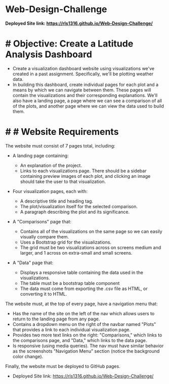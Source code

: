 # Web-Design-Challenge

**Deployed Site link: https://rls1316.github.io/Web-Design-Challenge/**

# # Objective: Create a Latitude Analysis Dashboard

* Create a visualization dashboard website using visualizations we've created in a past assignment. Specifically, we'll be plotting weather data.
* In building this dashboard, create individual pages for each plot and a means by which we can navigate between them. These pages will contain the visualizations and their corresponding explanations. We'll also have a landing page, a page where we can see a comparison of all of the plots, and another page where we can view the data used to build them.

# # # Website Requirements

The website must consist of 7 pages total, including:

* A landing page containing:
  * An explanation of the project.
  * Links to each visualizations page. There should be a sidebar containing preview images of each plot, and clicking an image should take the user to that visualization.

* Four visualization pages, each with:
  * A descriptive title and heading tag.
  * The plot/visualization itself for the selected comparison.
  * A paragraph describing the plot and its significance.

* A "Comparisons" page that:
  * Contains all of the visualizations on the same page so we can easily visually compare them.
  * Uses a Bootstrap grid for the visualizations.
  * The grid must be two visualizations across on screens medium and larger, and 1 across on extra-small and small screens.

* A "Data" page that:
  * Displays a responsive table containing the data used in the visualizations.
  * The table must be a bootstrap table component
  * The data must come from exporting the .csv file as HTML, or converting it to HTML. 

The website must, at the top of every page, have a navigation menu that:

* Has the name of the site on the left of the nav which allows users to return to the landing page from any page.
* Contains a dropdown menu on the right of the navbar named "Plots" that provides a link to each individual visualization page.
* Provides two more text links on the right: "Comparisons," which links to the comparisons page, and "Data," which links to the data page.
* Is responsive (using media queries). The nav must have similar behavior as the screenshots "Navigation Menu" section (notice the background color change).

Finally, the website must be deployed to GitHub pages. 
* Deployed Site link: https://rls1316.github.io/Web-Design-Challenge/
 
